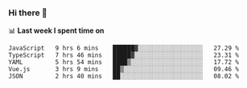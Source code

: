 ### Hi there 👋

<!--
**DBvc/DBvc** is a ✨ _special_ ✨ repository because its `README.md` (this file) appears on your GitHub profile.

Here are some ideas to get you started:

- 🔭 I’m currently working on ...
- 🌱 I’m currently learning ...
- 👯 I’m looking to collaborate on ...
- 🤔 I’m looking for help with ...
- 💬 Ask me about ...
- 📫 How to reach me: ...
- 😄 Pronouns: ...
- ⚡ Fun fact: ...
-->

📊 **Last week I spent time on**
<!--START_SECTION:waka-->
```text
JavaScript   9 hrs 6 mins    ██████▓░░░░░░░░░░░░░░░░░░   27.29 % 
TypeScript   7 hrs 46 mins   █████▓░░░░░░░░░░░░░░░░░░░   23.31 % 
YAML         5 hrs 54 mins   ████▒░░░░░░░░░░░░░░░░░░░░   17.72 % 
Vue.js       3 hrs 9 mins    ██▒░░░░░░░░░░░░░░░░░░░░░░   09.46 % 
JSON         2 hrs 40 mins   ██░░░░░░░░░░░░░░░░░░░░░░░   08.02 % 
```
<!--END_SECTION:waka-->
